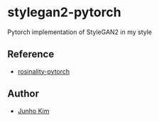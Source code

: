 # stylegan2-pytorch
Pytorch implementation of StyleGAN2 in my style

## Reference
* [rosinality-pytorch](https://github.com/rosinality/stylegan2-pytorch)

## Author
* [Junho Kim](http://bit.ly/jhkim_resume)
